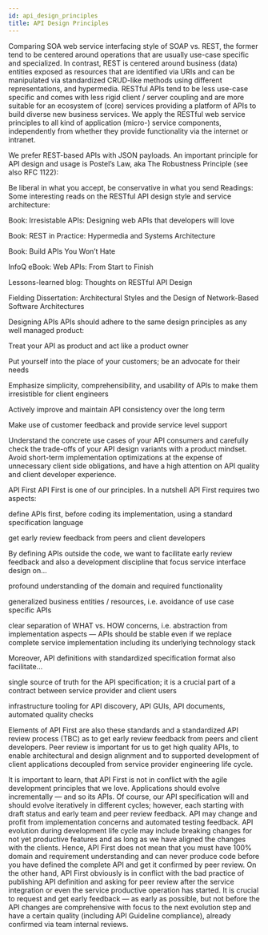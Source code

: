 ```yaml
---
id: api_design_principles
title: API Design Principles
---
```


Comparing SOA web service interfacing style of SOAP vs. REST, the former tend to be centered around operations that are usually use-case specific and specialized. In contrast, REST is centered around business (data) entities exposed as resources that are identified via URIs and can be manipulated via standardized CRUD-like methods using different representations, and hypermedia. RESTful APIs tend to be less use-case specific and comes with less rigid client / server coupling and are more suitable for an ecosystem of (core) services providing a platform of APIs to build diverse new business services. We apply the RESTful web service principles to all kind of application (micro-) service components, independently from whether they provide functionality via the internet or intranet.

We prefer REST-based APIs with JSON payloads.
An important principle for API design and usage is Postel’s Law, aka The Robustness Principle (see also RFC 1122):

Be liberal in what you accept, be conservative in what you send
Readings: Some interesting reads on the RESTful API design style and service architecture:

Book: Irresistable APIs: Designing web APIs that developers will love

Book: REST in Practice: Hypermedia and Systems Architecture

Book: Build APIs You Won’t Hate

InfoQ eBook: Web APIs: From Start to Finish

Lessons-learned blog: Thoughts on RESTful API Design

Fielding Dissertation: Architectural Styles and the Design of Network-Based Software Architectures

Designing APIs
APIs should adhere to the same design principles as any well managed product:

Treat your API as product and act like a product owner

Put yourself into the place of your customers; be an advocate for their needs

Emphasize simplicity, comprehensibility, and usability of APIs to make them irresistible for client engineers

Actively improve and maintain API consistency over the long term

Make use of customer feedback and provide service level support

Understand the concrete use cases of your API consumers and carefully check the trade-offs of your API design variants with a product mindset. Avoid short-term implementation optimizations at the expense of unnecessary client side obligations, and have a high attention on API quality and client developer experience.

API First
API First is one of our principles. In a nutshell API First requires two aspects:

define APIs first, before coding its implementation, using a standard specification language

get early review feedback from peers and client developers

By defining APIs outside the code, we want to facilitate early review feedback and also a development discipline that focus service interface design on...

profound understanding of the domain and required functionality

generalized business entities / resources, i.e. avoidance of use case specific APIs

clear separation of WHAT vs. HOW concerns, i.e. abstraction from implementation aspects — APIs should be stable even if we replace complete service implementation including its underlying technology stack

Moreover, API definitions with standardized specification format also facilitate...

single source of truth for the API specification; it is a crucial part of a contract between service provider and client users

infrastructure tooling for API discovery, API GUIs, API documents, automated quality checks

Elements of API First are also these standards and a standardized API review process (TBC) as to get early review feedback from peers and client developers. Peer review is important for us to get high quality APIs, to enable architectural and design alignment and to supported development of client applications decoupled from service provider engineering life cycle.

It is important to learn, that API First is not in conflict with the agile development principles that we love. Applications should evolve incrementally — and so its APIs. Of course, our API specification will and should evolve iteratively in different cycles; however, each starting with draft status and early team and peer review feedback. API may change and profit from implementation concerns and automated testing feedback. API evolution during development life cycle may include breaking changes for not yet productive features and as long as we have aligned the changes with the clients. Hence, API First does not mean that you must have 100% domain and requirement understanding and can never produce code before you have defined the complete API and get it confirmed by peer review. On the other hand, API First obviously is in conflict with the bad practice of publishing API definition and asking for peer review after the service integration or even the service productive operation has started. It is crucial to request and get early feedback — as early as possible, but not before the API changes are comprehensive with focus to the next evolution step and have a certain quality (including API Guideline compliance), already confirmed via team internal reviews.
